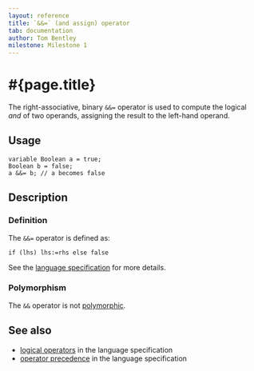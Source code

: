 ```yaml
---
layout: reference
title: `&&=` (and assign) operator
tab: documentation
author: Tom Bentley
milestone: Milestone 1
---
```


# #{page.title}

The right-associative, binary `&&=` operator is used to compute the 
logical *and* of two operands, assigning the result to the left-hand operand. 

## Usage 

    variable Boolean a = true;
    Boolean b = false;
    a &&= b; // a becomes false

## Description

### Definition

The `&&=` operator is defined as:

    if (lhs) lhs:=rhs else false

See the [language specification](#{site.urls.spec}#logical) for 
more details.

### Polymorphism

The `&&` operator is not [polymorphic](/documentation/reference/operator/operator-polymorphism).

## See also

* [logical operators](#{site.urls.spec}#logical) in the 
  language specification
* [operator precedence](#{site.urls.spec}#operatorprecedence) in the 
  language specification

